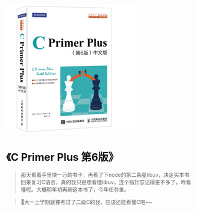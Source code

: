 ![9787115390592](../../../static/img/9787115390592.jpg)

# 《C Primer Plus 第6版》

> 那天看着手里快一万的书卡，再看了下node的第二条腿libuv，决定买本书回来复习C语言，真的我只是想看懂libuv，连个指针忘记得差不多了，咋看懂呢。大概明年初再刷这本书了，今年任务重。

> 大一上学期就裸考过了二级C的我，应该还能看懂C吧~~
